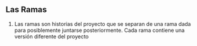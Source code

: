 ## Las Ramas

1. Las ramas son historias  del proyecto que se 
separan de una rama dada para posiblemente juntarse posteriormente. Cada rama contiene una versión diferente del proyecto
